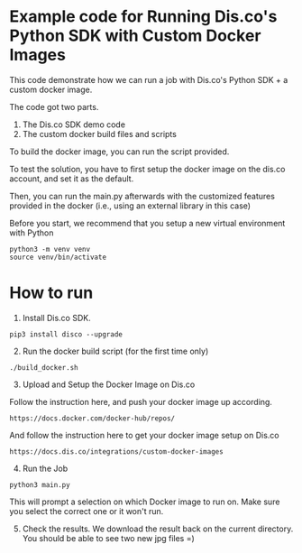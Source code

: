 # Example code for Running Dis.co's Python SDK with Custom Docker Images

This code demonstrate how we can run a job with Dis.co's Python SDK + a custom docker image.

The code got two parts.

1. The Dis.co SDK demo code
2. The custom docker build files and scripts

To build the docker image, you can run the script provided.

To test the solution, you have to first setup the docker image on the dis.co account, and set it as the default. 

Then, you can run the main.py afterwards with the customized features provided in the docker (i.e., using an external library in this case)

Before you start, we recommend that you setup a new virtual environment with Python

```
python3 -m venv venv
source venv/bin/activate
``` 

# How to run

1. Install Dis.co SDK. 
```
pip3 install disco --upgrade

```

2. Run the docker build script (for the first time only)
```
./build_docker.sh
```
3. Upload and Setup the Docker Image on Dis.co 


Follow the instruction here, and push your docker image up according.
```
https://docs.docker.com/docker-hub/repos/
```

And follow the instruction here to get your docker image setup on Dis.co

```
https://docs.dis.co/integrations/custom-docker-images
```

4. Run the Job
```
python3 main.py
```

This will prompt a selection on which Docker image to run on. Make sure you select the correct one or it won't run.

5. Check the results.
We download the result back on the current directory. You should be able to see two new jpg files =)




